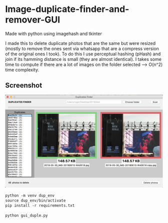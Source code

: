 # Image-duplicate-finder-and-remover-GUI
Made with python using imagehash and tkinter

I made this to delete duplicate photos that are the same but were resized (mostly to remove the ones sent via whatsapp that are a compress version of the original ones I took). To do this I use perceptual hashing (pHash) and join if its hamming distance is small (they are almost identical).
I takes some time to compute if there are a lot of images on the folder selected --> O(n^2) time complexity.

## Screenshot
<img src="screenshot.png" width="800">

```
python -m venv dup_env
source dup_env/bin/activate
pip install -r requirements.txt

python gui_duple.py
```
